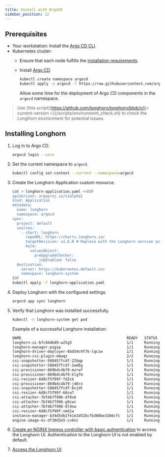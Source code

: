 ```yaml
---
title: Install with ArgoCD
sidebar_position: 12
---
```


## Prerequisites
- Your workstation: Install the [Argo CD CLI](https://argo-cd.readthedocs.io/en/stable/cli_installation/).
- Kubernetes cluster:
  - Ensure that each node fulfills the [installation requirements](..#installation-requirements).
  - Install [Argo CD](https://argo-cd.readthedocs.io/en/stable/).

    ```bash
    kubectl create namespace argocd
    kubectl apply -n argocd -f https://raw.githubusercontent.com/argoproj/argo-cd/stable/manifests/core-install.yaml
    ```
    Allow some time for the deployment of Argo CD components in the `argocd` namespace.

> Use [this script](https://github.com/longhorn/longhorn/blob/v{{< current-version >}}/scripts/environment_check.sh) to check the Longhorn environment for potential issues.

## Installing Longhorn

1. Log in to Argo CD.

    ```bash
    argocd login --core
    ```

1. Set the current namespace to `argocd`.

    ```bash
    kubectl config set-context --current --namespace=argocd
    ```

1. Create the Longhorn Application custom resource.

    ```bash
    cat > longhorn-application.yaml <<EOF
    apiVersion: argoproj.io/v1alpha1
    kind: Application
    metadata:
      name: longhorn
      namespace: argocd
    spec:
      project: default
      sources:
        - chart: longhorn
          repoURL: https://charts.longhorn.io/
          targetRevision: v1.6.0 # Replace with the Longhorn version you'd like to install or upgrade to
          helm:
            valuesObject:
              preUpgradeChecker:
                jobEnabled: false
      destination:
        server: https://kubernetes.default.svc
        namespace: longhorn-system
    EOF
    kubectl apply -f longhorn-application.yaml
    ```

1. Deploy Longhorn with the configured settings.

    ```bash
    argocd app sync longhorn
    ```

1. Verify that Longhorn was installed successfully.

    ```bash
    kubectl -n longhorn-system get pod
    ```

    Example of a successful Longhorn installation:

    ```bash
    NAME                                                READY   STATUS    RESTARTS   AGE
    longhorn-ui-b7c844b49-w25g5                         1/1     Running   0          2m41s
    longhorn-manager-pzgsp                              1/1     Running   0          2m41s
    longhorn-driver-deployer-6bd59c9f76-lqczw           1/1     Running   0          2m41s
    longhorn-csi-plugin-mbwqz                           2/2     Running   0          100s
    csi-snapshotter-588457fcdf-22bqp                    1/1     Running   0          100s
    csi-snapshotter-588457fcdf-2wd6g                    1/1     Running   0          100s
    csi-provisioner-869bdc4b79-mzrwf                    1/1     Running   0          101s
    csi-provisioner-869bdc4b79-klgfm                    1/1     Running   0          101s
    csi-resizer-6d8cf5f99f-fd2ck                        1/1     Running   0          101s
    csi-provisioner-869bdc4b79-j46rx                    1/1     Running   0          101s
    csi-snapshotter-588457fcdf-bvjdt                    1/1     Running   0          100s
    csi-resizer-6d8cf5f99f-68cw7                        1/1     Running   0          101s
    csi-attacher-7bf4b7f996-df8v6                       1/1     Running   0          101s
    csi-attacher-7bf4b7f996-g9cwc                       1/1     Running   0          101s
    csi-attacher-7bf4b7f996-8l9sw                       1/1     Running   0          101s
    csi-resizer-6d8cf5f99f-smdjw                        1/1     Running   0          101s
    instance-manager-b34d5db1fe1e2d52bcfb308be3166cfc   1/1     Running   0          114s
    engine-image-ei-df38d2e5-cv6nc                      1/1     Running   0          114s
    ```

1. [Create an NGINX Ingress controller with basic authentication](../accessing-the-ui/longhorn-ingress) to access the Longhorn UI. Authentication to the Longhorn UI is not enabled by default.

1. [Access the Longhorn UI](../accessing-the-ui).
